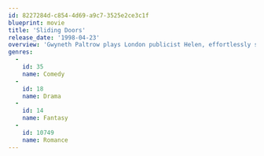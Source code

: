 ```yaml
---
id: 8227284d-c854-4d69-a9c7-3525e2ce3c1f
blueprint: movie
title: 'Sliding Doors'
release_date: '1998-04-23'
overview: 'Gwyneth Paltrow plays London publicist Helen, effortlessly sliding between parallel storylines that show what happens if she does or does not catch a train back to her apartment. Love. Romantic entanglements. Deception. Trust. Friendship. Comedy. All come into focus as the two stories shift back and forth, overlap and surprisingly converge.'
genres:
  -
    id: 35
    name: Comedy
  -
    id: 18
    name: Drama
  -
    id: 14
    name: Fantasy
  -
    id: 10749
    name: Romance
---
```

